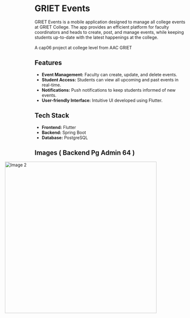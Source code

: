 # GRIET Events

GRIET Events is a mobile application designed to manage all college events at GRIET College. The app provides an efficient platform for faculty coordinators and heads to create, post, and manage events, while keeping students up-to-date with the latest happenings at the college.
<br><br>
A cap06 project at college level from AAC GRIET

## Features

- **Event Management:** Faculty can create, update, and delete events.
- **Student Access:** Students can view all upcoming and past events in real-time.
- **Notifications:** Push notifications to keep students informed of new events.
- **User-friendly Interface:** Intuitive UI developed using Flutter.

## Tech Stack

- **Frontend:** Flutter
- **Backend:** Spring Boot
- **Database:** PostgreSQL

## Images ( Backend Pg Admin 64 )
<div style="display: flex; justify-content: center;align-items: center;">
    <img src="https://github.com/user-attachments/assets/b5fffd97-72d2-45b2-bc2b-8556d384fa86" alt="Image 2" width="500" style="padding-right: 200px;" />

</div>

